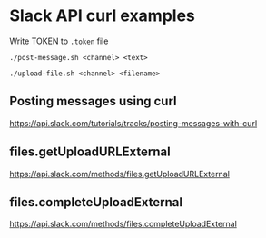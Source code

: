 # Slack API curl examples #

Write TOKEN to `.token` file

``` shell
./post-message.sh <channel> <text>
```

``` shell
./upload-file.sh <channel> <filename>
```

## Posting messages using curl ##

<https://api.slack.com/tutorials/tracks/posting-messages-with-curl>


## files.getUploadURLExternal ##

<https://api.slack.com/methods/files.getUploadURLExternal>


## files.completeUploadExternal ##

<https://api.slack.com/methods/files.completeUploadExternal>
